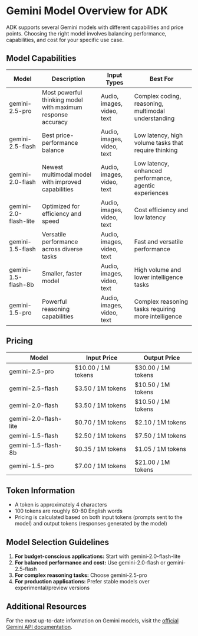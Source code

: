 # Gemini Model Overview for ADK

ADK supports several Gemini models with different capabilities and price points. Choosing the right model involves balancing performance, capabilities, and cost for your specific use case.

## Model Capabilities

| Model | Description | Input Types | Best For |
|-------|-------------|-------------|----------|
| gemini-2.5-pro | Most powerful thinking model with maximum response accuracy | Audio, images, video, text | Complex coding, reasoning, multimodal understanding |
| gemini-2.5-flash | Best price-performance balance | Audio, images, video, text | Low latency, high volume tasks that require thinking |
| gemini-2.0-flash | Newest multimodal model with improved capabilities | Audio, images, video, text | Low latency, enhanced performance, agentic experiences |
| gemini-2.0-flash-lite | Optimized for efficiency and speed | Audio, images, video, text | Cost efficiency and low latency |
| gemini-1.5-flash | Versatile performance across diverse tasks | Audio, images, video, text | Fast and versatile performance |
| gemini-1.5-flash-8b | Smaller, faster model | Audio, images, video, text | High volume and lower intelligence tasks |
| gemini-1.5-pro | Powerful reasoning capabilities | Audio, images, video, text | Complex reasoning tasks requiring more intelligence |

## Pricing

| Model | Input Price | Output Price |
|-------|-------------|-------------|
| gemini-2.5-pro | $10.00 / 1M tokens | $30.00 / 1M tokens |
| gemini-2.5-flash | $3.50 / 1M tokens | $10.50 / 1M tokens |
| gemini-2.0-flash | $3.50 / 1M tokens | $10.50 / 1M tokens |
| gemini-2.0-flash-lite | $0.70 / 1M tokens | $2.10 / 1M tokens |
| gemini-1.5-flash | $2.50 / 1M tokens | $7.50 / 1M tokens |
| gemini-1.5-flash-8b | $0.35 / 1M tokens | $1.05 / 1M tokens |
| gemini-1.5-pro | $7.00 / 1M tokens | $21.00 / 1M tokens |

## Token Information

- A token is approximately 4 characters
- 100 tokens are roughly 60-80 English words
- Pricing is calculated based on both input tokens (prompts sent to the model) and output tokens (responses generated by the model)

## Model Selection Guidelines

1. **For budget-conscious applications:** Start with gemini-2.0-flash-lite
2. **For balanced performance and cost:** Use gemini-2.0-flash or gemini-2.5-flash
3. **For complex reasoning tasks:** Choose gemini-2.5-pro
4. **For production applications:** Prefer stable models over experimental/preview versions

## Additional Resources

For the most up-to-date information on Gemini models, visit the [official Gemini API documentation](https://ai.google.dev/gemini-api/docs/models).